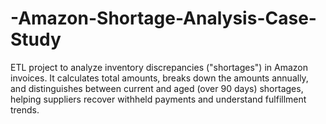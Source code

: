 # -Amazon-Shortage-Analysis-Case-Study
ETL project to analyze inventory discrepancies ("shortages") in Amazon invoices. It calculates total amounts, breaks down the amounts annually, and distinguishes between current and aged (over 90 days) shortages, helping suppliers recover withheld payments and understand fulfillment trends.
